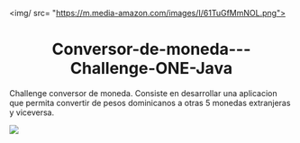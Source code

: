 
<img/ src= "https://m.media-amazon.com/images/I/61TuGfMmNOL.png">

<h1 align="center"> Conversor-de-moneda---Challenge-ONE-Java </h1>

Challenge conversor de moneda. Consiste en desarrollar una aplicacion que permita convertir de pesos dominicanos a otras 5 monedas extranjeras y viceversa. 



<p align="left">
   <img src="https://img.shields.io/badge/STATUS-FINALIZADO-green"/>
</p>


